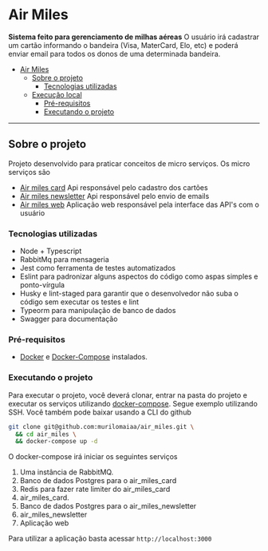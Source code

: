 # Air Miles
**Sistema feito para gerenciamento de milhas aéreas**
O usuário irá cadastrar um cartão informando o bandeira (Visa, MaterCard, Elo, etc) e poderá enviar email para todos os donos de uma determinada bandeira.


- [Air Miles](#air-miles)
  - [Sobre o projeto](#sobre-o-projeto)
    - [Tecnologias utilizadas](#tecnologias-utilizadas)
  - [Execução local](#execução-local)
    - [Pré-requisitos](#pré-requisitos)
    - [Executando o projeto](#executando-o-projeto)

---

## Sobre o projeto
Projeto desenvolvido para praticar conceitos de micro serviços. Os micro serviços são
- [Air miles card](https://github.com/murilomaiaa/air_miles_card) 
Api responsável pelo cadastro dos cartões
- [Air miles newsletter](https://github.com/murilomaiaa/air_miles_newsletter) 
Api responsável pelo envio de emails
- [Air miles web](https://github.com/murilomaiaa/air_miles_web) 
Aplicação web responsável pela interface das API's com o usuário

### Tecnologias utilizadas
- Node + Typescript
- RabbitMq para mensageria
- Jest como ferramenta de testes automatizados
- Eslint para padronizar alguns aspectos do código como aspas simples e ponto-vírgula
- Husky e lint-staged para garantir que o desenvolvedor não suba o código sem executar os testes e lint
- Typeorm para manipulação de banco de dados
- Swagger para documentação

### Pré-requisitos

- [Docker](https://docs.docker.com/get-docker/) e [Docker-Compose](https://docs.docker.com/compose/install/) instalados.

### Executando o projeto

Para executar o projeto, você deverá clonar, entrar na pasta do projeto e executar os serviços utilizando [docker-compose](./docker-compose.yml). Segue exemplo utilizando SSH. Você também pode baixar usando a CLI do github

```sh
git clone git@github.com:murilomaiaa/air_miles.git \ 
  && cd air_miles \
  && docker-compose up -d
```

O docker-compose irá iniciar os seguintes serviços
1. Uma instância de RabbitMQ.
2. Banco de dados Postgres para o air_miles_card
3. Redis para fazer rate limiter do air_miles_card
4. air_miles_card.
5. Banco de dados Postgres para o air_miles_newsletter
6. air_miles_newsletter
7. Aplicação web

Para utilizar a aplicação basta acessar `http://localhost:3000`